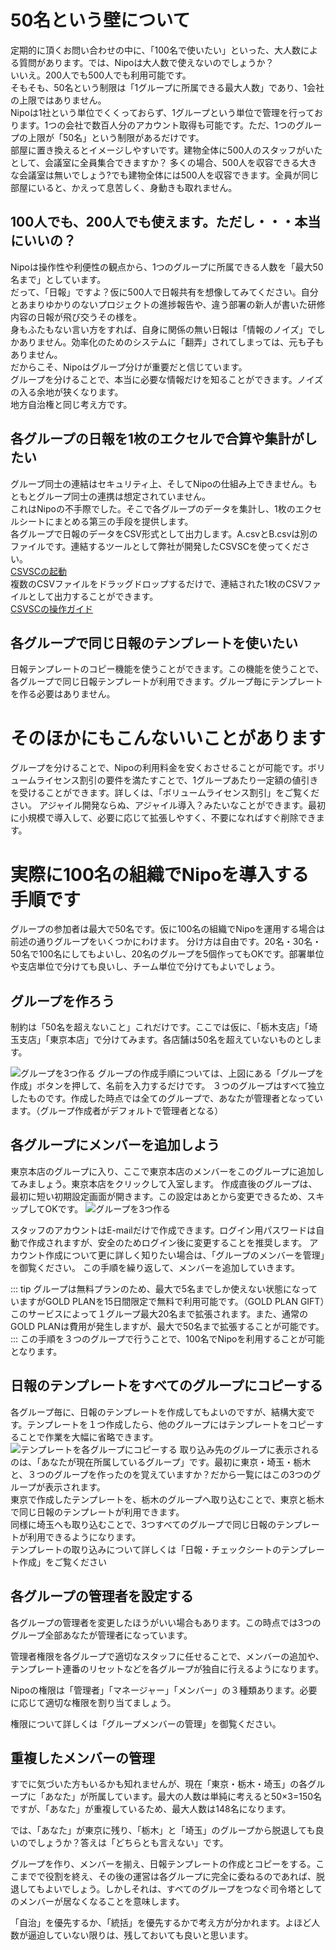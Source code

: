 # 50名という壁について

定期的に頂くお問い合わせの中に、「100名で使いたい」といった、大人数による質問があります。では、Nipoは大人数で使えないのでしょうか？  
いいえ。200人でも500人でも利用可能です。  
そもそも、50名という制限は「1グループに所属できる最大人数」であり、1会社の上限ではありません。  
Nipoは1社という単位でくくっておらず、1グループという単位で管理を行っております。1つの会社で数百人分のアカウント取得も可能です。ただ、1つのグループの上限が「50名」という制限があるだけです。  
部屋に置き換えるとイメージしやすいです。建物全体に500人のスタッフがいたとして、会議室に全員集合できますか？
多くの場合、500人を収容できる大きな会議室は無いでしょう?でも建物全体には500人を収容できます。全員が同じ部屋にいると、かえって息苦しく、身動きも取れません。  

## 100人でも、200人でも使えます。ただし・・・本当にいいの？
Nipoは操作性や利便性の観点から、1つのグループに所属できる人数を「最大50名まで」としています。  
だって、「日報」ですよ？仮に500人で日報共有を想像してみてください。自分とあまりゆかりのないプロジェクトの進捗報告や、違う部署の新人が書いた研修内容の日報が飛び交うその様を。  
身もふたもない言い方をすれば、自身に関係の無い日報は「情報のノイズ」でしかありません。効率化のためのシステムに「翻弄」されてしまっては、元も子もありません。  
だからこそ、Nipoはグループ分けが重要だと信じています。  
グループを分けることで、本当に必要な情報だけを知ることができます。ノイズの入る余地が狭くなります。  
地方自治権と同じ考え方です。  

## 各グループの日報を1枚のエクセルで合算や集計がしたい
グループ同士の連結はセキュリティ上、そしてNipoの仕組み上できません。もともとグループ同士の連携は想定されていません。  
これはNipoの不手際でした。そこで各グループのデータを集計し、1枚のエクセルシートにまとめる第三の手段を提供します。  
各グループで日報のデータをCSV形式として出力します。A.csvとB.csvは別のファイルです。連結するツールとして弊社が開発したCSVSCを使ってください。  
[CSVSCの起動](https://code.sndbox.jp/csvsc/#/)  
複数のCSVファイルをドラッグドロップするだけで、連結された1枚のCSVファイルとして出力することができます。  
[CSVSCの操作ガイド](/column/csvsc)  

## 各グループで同じ日報のテンプレートを使いたい
日報テンプレートのコピー機能を使うことができます。この機能を使うことで、各グループで同じ日報テンプレートが利用できます。グループ毎にテンプレートを作る必要はありません。

# そのほかにもこんないいことがあります
グループを分けることで、Nipoの利用料金を安くおさせることが可能です。ボリュームライセンス割引の要件を満たすことで、1グループあたり一定額の値引きを受けることができます。詳しくは、「ボリュームライセンス割引」をご覧ください。
アジャイル開発ならぬ、アジャイル導入？みたいなことができます。最初に小規模で導入して、必要に応じて拡張しやすく、不要になればすぐ削除できます。

# 実際に100名の組織でNipoを導入する手順です
グループの参加者は最大で50名です。仮に100名の組織でNipoを運用する場合は前述の通りグループをいくつかにわけます。
分け方は自由です。20名・30名・50名で100名にしてもよいし、20名のグループを5個作ってもOKです。部署単位や支店単位で分けても良いし、チーム単位で分けてもよいでしょう。

## グループを作ろう
制約は「50名を超えないこと」これだけです。ここでは仮に、「栃木支店」「埼玉支店」「東京本店」で分けてみます。各店舗は50名を超えていないものとします。

![グループを3つ作る](/price/price11.png)
グループの作成手順については、上図にある「グループを作成」ボタンを押して、名前を入力するだけです。
３つのグループはすべて独立したものです。作成した時点では全てのグループで、あなたが管理者となっています。（グループ作成者がデフォルトで管理者となる）

## 各グループにメンバーを追加しよう
東京本店のグループに入り、ここで東京本店のメンバーをこのグループに追加してみましょう。東京本店をクリックして入室します。
作成直後のグループは、最初に短い初期設定画面が開きます。この設定はあとから変更できるため、スキップしてOKです。
![グループを3つ作る](/price/price12.png)

スタッフのアカウントはE-mailだけで作成できます。ログイン用パスワードは自動で作成されますが、安全のためログイン後に変更することを推奨します。
アカウント作成について更に詳しく知りたい場合は、「グループのメンバーを管理」を御覧ください。
この手順を繰り返して、メンバーを追加していきます。

::: tip
グループは無料プランのため、最大で5名までしか使えない状態になっていますがGOLD PLANを15日間限定で無料で利用可能です。（GOLD PLAN GIFT）このサービスによって１グループ最大20名まで拡張されます。また、通常のGOLD PLANは費用が発生しますが、最大で50名まで拡張することが可能です。
:::
この手順を３つのグループで行うことで、100名でNipoを利用することが可能となります。

## 日報のテンプレートをすべてのグループにコピーする
各グループ毎に、日報のテンプレートを作成してもよいのですが、結構大変です。テンプレートを１つ作成したら、他のグループにはテンプレートをコピーすることで作業を大幅に省略できます。
![テンプレートを各グループにコピーする](/price/price13.png)
取り込み先のグループに表示されるのは、「あなたが現在所属しているグループ」です。最初に東京・埼玉・栃木と、３つのグループを作ったのを覚えていますか？だから一覧にはこの3つのグループが表示されます。  
東京で作成したテンプレートを、栃木のグループへ取り込むことで、東京と栃木で同じ日報のテンプレートが利用できます。  
同様に埼玉へも取り込むことで、3つすべてのグループで同じ日報のテンプレートが利用できるようになります。  
テンプレートの取り込みについて詳しくは「日報・チェックシートのテンプレート作成」をご覧ください

## 各グループの管理者を設定する
各グループの管理者を変更したほうがいい場合もあります。この時点では3つのグループ全部あなたが管理者になっています。

管理者権限を各グループで適切なスタッフに任せることで、メンバーの追加や、テンプレート連番のリセットなどを各グループが独自に行えるようになります。

Nipoの権限は「管理者」「マネージャー」「メンバー」の３種類あります。必要に応じて適切な権限を割り当てましょう。

権限について詳しくは「グループメンバーの管理」を御覧ください。

## 重複したメンバーの管理
すでに気づいた方もいるかも知れませんが、現在「東京・栃木・埼玉」の各グループに「あなた」が所属しています。最大の人数は単純に考えると50×3=150名ですが、「あなた」が重複しているため、最大人数は148名になります。

では、「あなた」が東京に残り、「栃木」と「埼玉」のグループから脱退しても良いのでしょうか？答えは「どちらとも言えない」です。

グループを作り、メンバーを揃え、日報テンプレートの作成とコピーをする。ここまでで役割を終え、その後の運営は各グループに完全に委ねるのであれば、脱退してもよいでしょう。しかしそれは、すべてのグループをつなぐ司令塔としてのメンバーが居なくなることを意味します。

「自治」を優先するか、「統括」を優先するかで考え方が分かれます。よほど人数が逼迫していない限りは、残しておいても良いと思います。